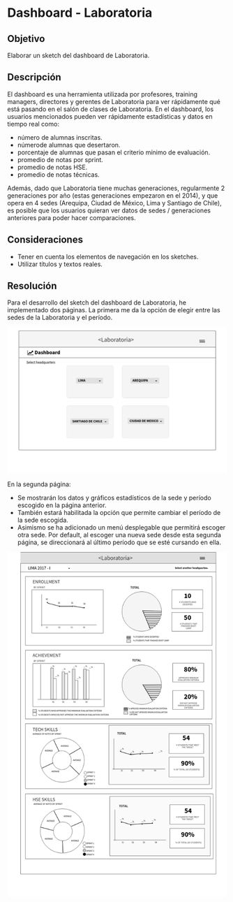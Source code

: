 # Dashboard - Laboratoria

## Objetivo

Elaborar un sketch del dashboard de Laboratoria.

## Descripción

El dashboard es una herramienta utilizada por profesores, training managers, directores y gerentes de Laboratoria para ver rápidamente qué está pasando en el salón de clases de Laboratoria. En el dashboard, los usuarios mencionados pueden ver rápidamente estadísticas y datos en tiempo real como:

* número de alumnas inscritas.
* númerode alumnas que desertaron.
* porcentaje de alumnas que pasan el criterio mínimo de evaluación.
* promedio de notas por sprint.
* promedio de notas HSE.
* promedio de notas técnicas.

Además, dado que Laboratoria tiene muchas generaciones, regularmente 2 generaciones por año (estas generaciones empezaron en el 2014), y que opera en 4 sedes (Arequipa, Ciudad de México, Lima y Santiago de Chile), es posible que los usuarios quieran ver datos de sedes / generaciones anteriores para poder hacer comparaciones.

## Consideraciones

* Tener en cuenta los elementos de navegación en los sketches.
* Utilizar títulos y textos reales.

## Resolución

Para el desarrollo del sketch del dashboard de Laboratoria, he implementado dos páginas. La primera me da la opción de elegir entre las sedes de la Laboratoria y el período.

![Imagen a replicar](assets/imgs/dashboard-page1.png)

En la segunda página:

* Se mostrarán los datos y gráficos estadísticos de la sede y período escogido en la página anterior.
* También estará habilitada la opción que permite cambiar el período de la sede escogida. 
* Asimismo se ha adicionado un menú desplegable que permitirá escoger otra sede. Por default, al escoger una nueva sede desde esta segunda página, se direccionará al último período que se esté cursando en ella.

![Imagen a replicar](assets/imgs/dashboard-page2.png)
